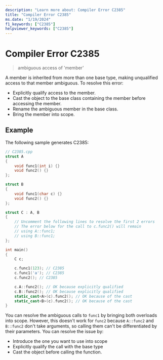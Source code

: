 ```yaml
---
description: "Learn more about: Compiler Error C2385"
title: "Compiler Error C2385"
ms.date: "1/19/2024"
f1_keywords: ["C2385"]
helpviewer_keywords: ["C2385"]
---
```

# Compiler Error C2385

> ambiguous access of 'member'

A member is inherited from more than one base type, making unqualified access to that member ambiguous. To resolve this error:

- Explicitly qualify access to the member.
- Cast the object to the base class containing the member before accessing the member.
- Rename the ambiguous member in the base class.
- Bring the member into scope.

## Example

The following sample generates C2385:

```cpp
// C2385.cpp
struct A
{
    void func1(int i) {}
    void func2() {}
};

struct B
{
    void func1(char c) {}
    void func2() {}
};

struct C : A, B
{
    // Uncomment the following lines to resolve the first 2 errors
    // The error below for the call to c.func2() will remain
    // using A::func1;
    // using B::func1;
};

int main()
{
    C c;

    c.func1(123); // C2385
    c.func1('a'); // C2385
    c.func2(); // C2385

    c.A::func2(); // OK because explicitly qualified
    c.B::func2(); // OK because explicitly qualified
    static_cast<A>(c).func2(); // OK because of the cast
    static_cast<B>(c).func2(); // OK because of the cast
}
```

You can resolve the ambiguous calls to `func1` by bringing both overloads into scope. However, this doesn't work for `func2` because `A::func2` and `B::func2` don't take arguments, so calling them can't be differentiated by their parameters. You can resolve the issue by:
- Introduce the one you want to use into scope
- Explicitly qualify the call with the base type
- Cast the object before calling the function.
